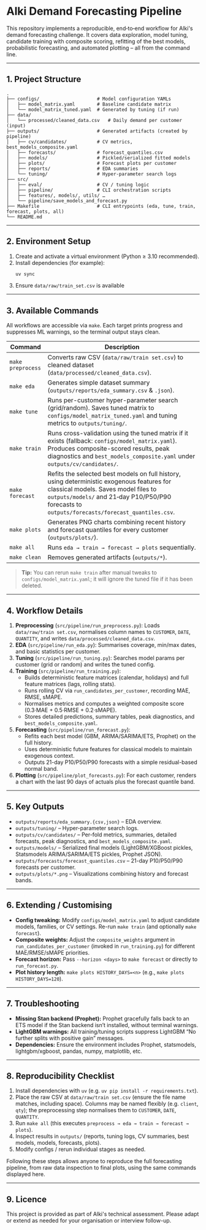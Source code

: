 # Alki Demand Forecasting Pipeline

This repository implements a reproducible, end‑to‑end workflow for Alki's demand forecasting challenge. It covers data exploration, model tuning, candidate training with composite scoring, refitting of the best models, probabilistic forecasting, and automated plotting – all from the command line.

---

## 1. Project Structure

```
.
├── configs/                     # Model configuration YAMLs
│   ├── model_matrix.yaml        # Baseline candidate matrix
│   └── model_matrix_tuned.yaml  # Generated by tuning (if run)
├── data/
│   └── processed/cleaned_data.csv   # Daily demand per customer (input)
├── outputs/                     # Generated artifacts (created by pipeline)
│   ├── cv/candidates/           # CV metrics, best_models_composite.yaml
│   ├── forecasts/               # forecast_quantiles.csv
│   ├── models/                  # Pickled/serialized fitted models
│   ├── plots/                   # Forecast plots per customer
│   ├── reports/                 # EDA summaries
│   └── tuning/                  # Hyper-parameter search logs
├── src/
│   ├── eval/                    # CV / tuning logic
│   ├── pipeline/                # CLI orchestration scripts
│   ├── features/, models/, utils/ …
│   └── pipeline/save_models_and_forecast.py
├── Makefile                     # CLI entrypoints (eda, tune, train, forecast, plots, all)
└── README.md
```

---

## 2. Environment Setup

1. Create and activate a virtual environment (Python ≥ 3.10 recommended).
2. Install dependencies (for example):
   ```bash
   uv sync
   ```
3. Ensure `data/raw/train_set.csv` is available

---

## 3. Available Commands

All workflows are accessible via `make`. Each target prints progress and suppresses ML warnings, so the terminal output stays clean.

| Command             | Description                                                                                          |
|---------------------|------------------------------------------------------------------------------------------------------|
| `make preprocess`   | Converts raw CSV (`data/raw/train set.csv`) to cleaned dataset (`data/processed/cleaned_data.csv`). |
| `make eda`          | Generates simple dataset summary (`outputs/reports/eda_summary.csv` & `.json`).                     |
| `make tune`         | Runs per-customer hyper-parameter search (grid/random). Saves tuned matrix to `configs/model_matrix_tuned.yaml` and tuning metrics to `outputs/tuning/`. |
| `make train`        | Runs cross-validation using the tuned matrix if it exists (fallback: `configs/model_matrix.yaml`). Produces composite-scored results, peak diagnostics and `best_models_composite.yaml` under `outputs/cv/candidates/`. |
| `make forecast`     | Refits the selected best models on full history, using deterministic exogenous features for classical models. Saves model files to `outputs/models/` and 21‑day P10/P50/P90 forecasts to `outputs/forecasts/forecast_quantiles.csv`. |
| `make plots`        | Generates PNG charts combining recent history and forecast quantiles for every customer (`outputs/plots/`). |
| `make all`          | Runs `eda → train → forecast → plots` sequentially.                                            |
| `make clean`        | Removes generated artifacts (`outputs/*`).                                                           |

> **Tip:** You can rerun `make train` after manual tweaks to `configs/model_matrix.yaml`; it will ignore the tuned file if it has been deleted.

---

## 4. Workflow Details

1. **Preprocessing** (`src/pipeline/run_preprocess.py`): Loads `data/raw/train set.csv`, normalises column names to `CUSTOMER`, `DATE`, `QUANTITY`, and writes `data/processed/cleaned_data.csv`.
2. **EDA** (`src/pipeline/run_eda.py`): Summarises coverage, min/max dates, and basic statistics per customer.
3. **Tuning** (`src/pipeline/run_tuning.py`): Searches model params per customer (grid or random) and writes the tuned config.
4. **Training** (`src/pipeline/run_training.py`):
   - Builds deterministic feature matrices (calendar, holidays) and full feature matrices (lags, rolling stats).
   - Runs rolling CV via `run_candidates_per_customer`, recording MAE, RMSE, sMAPE.
   - Normalises metrics and computes a weighted composite score (0.3·MAE + 0.5·RMSE + 0.2·sMAPE).
   - Stores detailed predictions, summary tables, peak diagnostics, and `best_models_composite.yaml`.
5. **Forecasting** (`src/pipeline/run_forecast.py`):
   - Refits each best model (GBM, ARIMA/SARIMA/ETS, Prophet) on the full history.
   - Uses deterministic future features for classical models to maintain exogenous context.
   - Outputs 21-day P10/P50/P90 forecasts with a simple residual-based normal band.
6. **Plotting** (`src/pipeline/plot_forecasts.py`): For each customer, renders a chart with the last 90 days of actuals plus the forecast quantile band.

---

## 5. Key Outputs

- `outputs/reports/eda_summary.{csv,json}` – EDA overview.
- `outputs/tuning/` – Hyper-parameter search logs.
- `outputs/cv/candidates/` – Per-fold metrics, summaries, detailed forecasts, peak diagnostics, and `best_models_composite.yaml`.
- `outputs/models/` – Serialized final models (LightGBM/XGBoost pickles, Statsmodels ARIMA/SARIMA/ETS pickles, Prophet JSON).
- `outputs/forecasts/forecast_quantiles.csv` – 21-day P10/P50/P90 forecasts per customer.
- `outputs/plots/*.png` – Visualizations combining history and forecast bands.

---

## 6. Extending / Customising

- **Config tweaking:** Modify `configs/model_matrix.yaml` to adjust candidate models, families, or CV settings. Re-run `make train` (and optionally `make forecast`).
- **Composite weights:** Adjust the `composite_weights` argument in `run_candidates_per_customer` (invoked in `run_training.py`) for different MAE/RMSE/sMAPE priorities.
- **Forecast horizon:** Pass `--horizon <days>` to `make forecast` or directly to `run_forecast.py`.
- **Plot history length:** `make plots HISTORY_DAYS=<n>` (e.g., `make plots HISTORY_DAYS=120`).

---

## 7. Troubleshooting

- **Missing Stan backend (Prophet):** Prophet gracefully falls back to an ETS model if the Stan backend isn’t installed, without terminal warnings.
- **LightGBM warnings:** All training/tuning scripts suppress LightGBM “No further splits with positive gain” messages.
- **Dependencies:** Ensure the environment includes Prophet, statsmodels, lightgbm/xgboost, pandas, numpy, matplotlib, etc.

---

## 8. Reproducibility Checklist

1. Install dependencies with `uv` (e.g. `uv pip install -r requirements.txt`).
2. Place the raw CSV at `data/raw/train set.csv` (ensure the file name matches, including space). Columns may be named flexibly (e.g. `client`, `qty`); the preprocessing step normalises them to `CUSTOMER`, `DATE`, `QUANTITY`.
3. Run `make all` (this executes `preprocess → eda → train → forecast → plots`).
4. Inspect results in `outputs/` (reports, tuning logs, CV summaries, best models, models, forecasts, plots).
5. Modify configs / rerun individual stages as needed.

Following these steps allows anyone to reproduce the full forecasting pipeline, from raw data inspection to final plots, using the same commands displayed here.

---

## 9. Licence

This project is provided as part of Alki's technical assessment. Please adapt or extend as needed for your organisation or interview follow-up.
